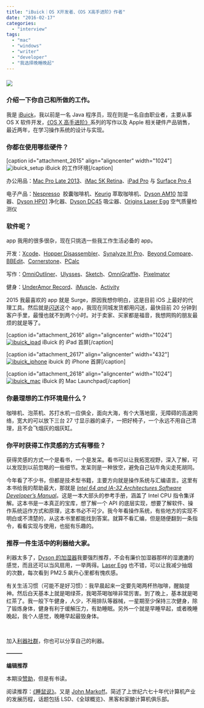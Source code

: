 ```yaml
---
title: "iBuick｜OS X开发者、《OS X高手进阶》作者"
date: "2016-02-17"
categories: 
  - "interview"
tags: 
  - "mac"
  - "windows"
  - "writer"
  - "developer"
  - "我选择晚睡晚起"
---
```


### ![](/images/ibuick_title.jpg)

### 介绍一下你自己和所做的工作。

我是 [iBuick](https://weibo.com/ibuick)，我以前是一名 Java 程序员，现在则是一名自由职业者，主要从事 OS X 软件开发，[《OS X 高手进阶》](https://ibuick.com/)系列的写作以及 Apple 相关硬件产品销售，最近两年，在学习操作系统的设计与实现。

### 你都在使用哪些硬件？

\[caption id="attachment\_2615" align="aligncenter" width="1024"\]![ibuick_setup](/images/ibuick_setup.jpg) iBuick 的工作环境\[/caption\]

办公用品：[Mac Pro Late 2013](https://www.apple.com/cn/mac-pro/)、[iMac 5K Retina](https://www.apple.com/cn/imac/)、[iPad Pro](https://www.apple.com/cn/ipad-pro/) 与 [Surface Pro 4](https://www.microsoftstore.com.cn/%E7%B1%BB%E5%88%AB/Surface/%E5%BE%AE%E8%BD%AF-Surface-Pro-4-%E4%B8%AD%E6%96%87%E7%89%88/p/MIC1547)

电子产品：[Nespresso](https://www.nespresso.com/cn/zh/coffee-maker-list-Nesp?icid=BAI_B2C_CNzh_LOC_May15_home-page_home_217*130_machinemenu1)  胶囊咖啡机、[Keurig](https://www.keurig.com/) 萃取咖啡机、[Dyson AM10](https://www.dyson.co.uk/fans-and-heaters/humidifiers/am10/dyson-humidifier.aspx) 加湿器、[Dyson HP01](https://www.dyson.tw/fans-and-heaters/purifiers/dyson-pure-hot-cool.aspx) 净化器、[Dyson DC45](https://shop.dyson.com.au/dammsugare/dc45-210249-01) 吸尘器、[Origins Laser Egg](https://origins-china.com/products/laseregg/) 空气质量检测仪

### 软件呢？

app 我用的很多很杂，现在只挑选一些我工作生活必备的 app。

开发：[Xcode](https://developer.apple.com/xcode/)、[Hopper Disassembler](https://www.hopperapp.com/)、[Synalyze It! Pro](https://www.synalysis.net/)、[Beyond Compare](https://www.scootersoftware.com/download.php?zz=dl3_en)、[BBEdit](https://www.barebones.com/products/bbedit/)、[Cornerstone](https://www.zennaware.com/cornerstone/index.php)、[PCalc](https://www.pcalc.com/)

写作：[OmniOutliner](https://www.omnigroup.com/omnioutliner)、[Ulysses](https://Ulysses)、[Sketch](https://bohemiancoding.com/sketch/)、[OmniGraffle](https://www.omnigroup.com/omnigraffle)、[Pixelmator](https://www.pixelmator.com/mac/)

健身：[UnderAmor Record](https://record.underarmour.com/)、[iMuscle](https://applications.3d4medical.com/imuscle2)、[Activity](https://www.apple.com/watch/health-and-fitness/)

2015 我最喜欢的 app 就是 Surge，原因我想你明白，这是目前 iOS 上最好的代理工具。然后就是[闪送](https://www.ishansong.com/)这个 app，我现在同城发货都用闪送，最快目前 20 分钟到客户手里，最慢也就不到两个小时。对于卖家、买家都是福音，我想网购的朋友最烦的就是等了。

\[caption id="attachment\_2616" align="aligncenter" width="1024"\][![ibuick_ipad](/images/ibuick_ipad.jpg)](https://liqi.io/wp-content/uploads/2016/02/ibuick_ipad.jpg) iBuick 的 iPad 首屏\[/caption\]

\[caption id="attachment\_2617" align="aligncenter" width="432"\][![ibuick_iphone](/images/ibuick_iphone.jpg)](https://liqi.io/wp-content/uploads/2016/02/ibuick_iphone.jpg) ibuick 的 iPhone 首屏\[/caption\]

\[caption id="attachment\_2618" align="aligncenter" width="1024"\][![ibuick_mac](/images/ibuick_mac.jpg)](https://liqi.io/wp-content/uploads/2016/02/ibuick_mac.jpg) iBuick 的 Mac Launchpad\[/caption\]

### 你最理想的工作环境是什么？

咖啡机、泡茶机、苏打水机一应俱全，面向大海，有个大落地窗，无障碍的高速网络，宽大的可以放下三台 27 寸显示器的桌子，一把好椅子，一个永远不用自己清理，且不会飞烟灰的烟灰缸。

### 你平时获得工作灵感的方式有哪些？

获得灵感的方式一个是看书，一个是发呆。看书可以让我拓宽视野，深入了解，可以发现到以前忽略的一些细节。发呆则是一种放空，避免自己钻牛角尖走死胡同。

今年看了不少书，但都是技术型书籍，主要方向就是操作系统与汇编语言。这里有本书给我的帮助最大，那就是 _[Intel 64 and IA-32 Architectures Software Developer’s Manual](https://www.intel.com/content/www/us/en/processors/architectures-software-developer-manuals.html)_。这是一本大部头的参考手册，涵盖了 Intel CPU 指令集详解。这本书是一本真正的宝库，想了解一个 API 的底层实现，想要了解软件、操作系统运作方式和原理，这本书必不可少。我今年看操作系统，有些地方的实现不明白或不清楚的，从这本书里都能找到答案。就算不看汇编，但是随便翻到一条指令，看看实现与使用，也挺有乐趣的。

### 推荐一件生活中的利器给大家。

利器太多了，[Dyson 的加湿器](https://www.dyson.co.uk/fans-and-heaters/humidifiers/am10/dyson-humidifier.aspx)我要强烈推荐，不会有廉价加湿器那样的湿漉漉的感觉，而且还可以当风扇用，一举两得。[Laser Egg](https://origins-china.com/products/laseregg/) 也不错，可以让我减少抽烟的次数，每次看到 PM2.5 飙升心里都有愧疚感。

有关生活习惯（可能不是好习惯）：我早晨起来一定要先喝两杯热咖啡，醒脑提神。然后白天基本上就是喝绿茶，我喝茶喝咖啡非常厉害。到了晚上，基本就是喝红茶了。我一般下午健身，人少，不用排队等器械，一星期至少保持三次健身，除了锻炼身体，健身有利于缓解压力，有助睡眠。另外一个就是早睡早起，或者晚睡晚起，我个人感觉，晚睡早起最毁身体。

 

加入[利器社群](https://liqi.io/community/)，你也可以分享自己的利器。

**———**

**编辑推荐**

本期没[赞助](https://liqi.io/sponsorship/)，但是有书读。

阅读推荐：[《睡鼠说》](https://www.amazon.cn/%E5%9B%BE%E4%B9%A6/dp/B010MG1SG6)。又是 [John Markoff](https://liqi.io/john-markoff)。简述了上世纪六七十年代计算机产业的发展历程，话题包括 LSD、《全球概览》、黑客和家酿计算机俱乐部。
